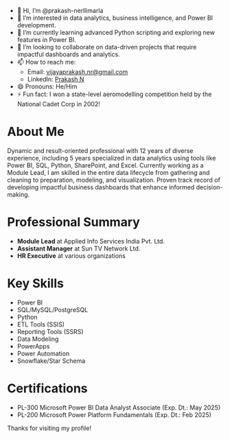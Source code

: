 - 👋 Hi, I’m @prakash-nerllimarla
- 👀 I’m interested in data analytics, business intelligence, and Power BI development.
- 🌱 I’m currently learning advanced Python scripting and exploring new features in Power BI.
- 💞️ I’m looking to collaborate on data-driven projects that require impactful dashboards and analytics.
- 📫 How to reach me: 
  - Email: vijayaprakash.nr@gmail.com
  - LinkedIn: [Prakash N](https://www.linkedin.com/in/prakash-n-510834232)
- 😄 Pronouns: He/Him
- ⚡ Fun fact: I won a state-level aeromodelling competition held by the National Cadet Corp in 2002!

# About Me
Dynamic and result-oriented professional with 12 years of diverse experience, including 5 years specialized in data analytics using tools like Power BI, SQL, Python, SharePoint, and Excel. Currently working as a Module Lead, I am skilled in the entire data lifecycle from gathering and cleaning to preparation, modeling, and visualization. Proven track record of developing impactful business dashboards that enhance informed decision-making.

# Professional Summary
- **Module Lead** at Applied Info Services India Pvt. Ltd.
- **Assistant Manager** at Sun TV Network Ltd.
- **HR Executive** at various organizations

# Key Skills
- Power BI
- SQL/MySQL/PostgreSQL
- Python
- ETL Tools (SSIS)
- Reporting Tools (SSRS)
- Data Modeling
- PowerApps
- Power Automation
- Snowflake/Star Schema

# Certifications
- PL-300 Microsoft Power BI Data Analyst Associate (Exp. Dt.: May 2025)
- PL-200 Microsoft Power Platform Fundamentals (Exp. Dt.: Feb 2025)

Thanks for visiting my profile!


<!---
prakash-nerllimarla/prakash-nerllimarla is a ✨ special ✨ repository because its `README.md` (this file) appears on your GitHub profile.
You can click the Preview link to take a look at your changes.
--->
